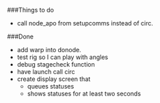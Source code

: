 ###Things to do
- call node_apo from setupcomms instead of circ.

###Done
- add warp into donode.
- test rig so I can play with angles
- debug stagecheck function
- have launch call circ
- create display screen that
  - queues statuses
  - shows statuses for at least two seconds
